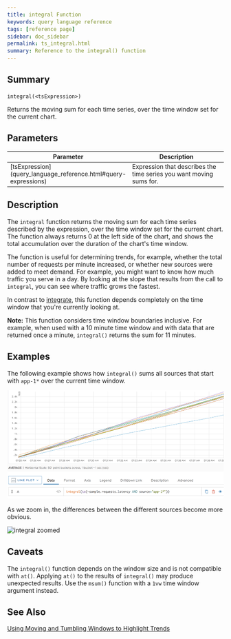 ```yaml
---
title: integral Function
keywords: query language reference
tags: [reference page]
sidebar: doc_sidebar
permalink: ts_integral.html
summary: Reference to the integral() function
---
```


## Summary

```
integral(<tsExpression>)
```
Returns the moving sum for each time series, over the time window set for the current chart.


## Parameters

<table>
<tbody>
<thead>
<tr><th width="20%">Parameter</th><th width="80%">Description</th></tr>
</thead>
<tr>
<td markdown="span"> [tsExpression](query_language_reference.html#query-expressions)</td>
<td>Expression that describes the time series you want moving sums for.  </td></tr>
</tbody>
</table>

## Description

The `integral` function returns the moving sum for each time series described by the expression, over the time window set for the current chart. The function always returns 0 at the left side of the chart, and shows the total accumulation over the duration of the chart's time window.

The function is useful for determining trends, for example, whether the total number of requests per minute increased, or whether new sources were added to meet demand. For example, you might want to know how much traffic you serve in a day. By looking at the slope that results from the call to `integral`, you can see where traffic grows the fastest.

In contrast to [integrate](ts_integrate.html), this function depends completely on the time window that you're currently looking at.

**Note:** This function considers time window boundaries inclusive. For example, when used with a 10 minute time window and with data that are returned once a minute, `integral()` returns the sum for 11 minutes.



## Examples

The following example shows how `integral()` sums all sources that start with `app-1*` over the current time window.

![integral](images/ts_integral.png)

As we zoom in, the differences between the different sources become more obvious.

![integral zoomed](images/ts_integral_zoomed.png)

## Caveats

The `integral()` function depends on the window size and is not compatible with `at()`. Applying `at()` to the results of `integral()` may produce unexpected results. Use the `msum()` function with a `1vw` time window argument instead.


## See Also

[Using Moving and Tumbling Windows to Highlight Trends](https://docs.wavefront.com/query_language_windows_trends.html)
